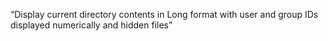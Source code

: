 “Display current directory contents in Long format with user and group IDs displayed numerically and hidden files”
